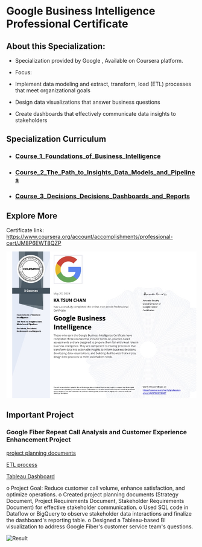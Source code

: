 # Google Business Intelligence Professional Certificate
 
## About this Specialization:

+ Specialization provided by Google , Available on Coursera platform.

+ Focus:
 + Implement data modeling and extract, transform, load (ETL) processes that meet organizational goals 
 + Design data visualizations that answer business questions
 + Create dashboards that effectively communicate data insights to stakeholders




## Specialization Curriculum
+ ### [Course_1_Foundations_of_Business_Intelligence](https://github.com/ktchan33GBC/Google-Business-Intelligence-Professional-Certificate/tree/main/Course_1_Foundations_of_Business_Intelligence)
+ ### [Course_2_The_Path_to_Insights_Data_Models_and_Pipelines](https://github.com/ktchan33GBC/Google-Business-Intelligence-Professional-Certificate/tree/main/Course_2_The_Path_to_Insights_Data_Models_and_Pipelines)
+ ### [Course_3_Decisions_Decisions_Dashboards_and_Reports](https://github.com/ktchan33GBC/Google-Business-Intelligence-Professional-Certificate/tree/main/Course_3_Decisions_Decisions_Dashboards_and_Reports)




## Explore More
Certificate link: https://www.coursera.org/account/accomplishments/professional-cert/JM8P6EWT8QZP

![Certificate](https://github.com/ktchan33GBC/Google-Business-Intelligence-Professional-Certificate/blob/main/img/Specialization_Certificate_Coursera_Google_Business_Intelligence_Professional_Certificate.jpg)

<!-- USAGE EXAMPLES -->

## Important Project


### Google Fiber Repeat Call Analysis and Customer Experience Enhancement Project

[project planning documents](https://public.tableau.com/views/GoogleBusinessIntelligenceCertificateGoogleFiber_16949002141000/RepeatCalls?:language=en-US&:display_count=n&:origin=viz_share_link)

[ETL process](https://github.com/ktchan33GBC/Google-Business-Intelligence-Professional-Certificate/tree/main/Course_2_The_Path_to_Insights_Data_Models_and_Pipelines)

[Tableau Dashboard](https://public.tableau.com/views/GoogleBusinessIntelligenceCertificateGoogleFiber_16949002141000/RepeatCalls?:language=en-US&:display_count=n&:origin=viz_share_link)

o	Project Goal: Reduce customer call volume, enhance satisfaction, and optimize operations.
o	Created project planning documents (Strategy Document, Project Requirements Document, Stakeholder Requirements Document) for effective stakeholder communication.
o	Used SQL code in Dataflow or BigQuery to observe stakeholder data interactions and finalize the dashboard's reporting table.
o	Designed a Tableau-based BI visualization to address Google Fiber's customer service team's questions.


![Result](https://github.com/ktchan33GBC/Investment_Management_with_Python_and_Machine_Learning/blob/main/img/result_Backtest_Improving_EW_with_CapWeight_Tethering.png)